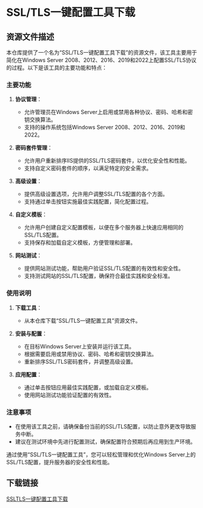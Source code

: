 # SSL/TLS一键配置工具下载

## 资源文件描述

本仓库提供了一个名为“SSL/TLS一键配置工具下载”的资源文件，该工具主要用于简化在Windows Server 2008、2012、2016、2019和2022上配置SSL/TLS协议的过程。以下是该工具的主要功能和特点：

### 主要功能

1. **协议管理**：
   - 允许管理员在Windows Server上启用或禁用各种协议、密码、哈希和密钥交换算法。
   - 支持的操作系统包括Windows Server 2008、2012、2016、2019和2022。

2. **密码套件管理**：
   - 允许用户重新排序IIS提供的SSL/TLS密码套件，以优化安全性和性能。
   - 支持自定义密码套件的顺序，以满足特定的安全需求。

3. **高级设置**：
   - 提供高级设置选项，允许用户调整SSL/TLS配置的各个方面。
   - 支持通过单击按钮实施最佳实践配置，简化配置过程。

4. **自定义模板**：
   - 允许用户创建自定义配置模板，以便在多个服务器上快速应用相同的SSL/TLS配置。
   - 支持保存和加载自定义模板，方便管理和部署。

5. **网站测试**：
   - 提供网站测试功能，帮助用户验证SSL/TLS配置的有效性和安全性。
   - 支持测试网站的SSL/TLS配置，确保符合最佳实践和安全标准。

### 使用说明

1. **下载工具**：
   - 从本仓库下载“SSL/TLS一键配置工具”资源文件。

2. **安装与配置**：
   - 在目标Windows Server上安装并运行该工具。
   - 根据需要启用或禁用协议、密码、哈希和密钥交换算法。
   - 重新排序SSL/TLS密码套件，并调整高级设置。

3. **应用配置**：
   - 通过单击按钮应用最佳实践配置，或加载自定义模板。
   - 使用网站测试功能验证配置的有效性。

### 注意事项

- 在使用该工具之前，请确保备份当前的SSL/TLS配置，以防止意外更改导致服务中断。
- 建议在测试环境中先进行配置测试，确保配置符合预期后再应用到生产环境。

通过使用“SSL/TLS一键配置工具”，您可以轻松管理和优化Windows Server上的SSL/TLS配置，提升服务器的安全性和性能。

## 下载链接

[SSLTLS一键配置工具下载](https://pan.quark.cn/s/c24cccae5b7c)